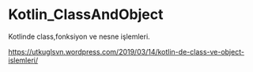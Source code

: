 # Kotlin_ClassAndObject

Kotlinde class,fonksiyon ve nesne işlemleri.


https://utkuglsvn.wordpress.com/2019/03/14/kotlin-de-class-ve-object-islemleri/
